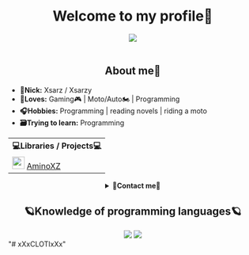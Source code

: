<body>
	<h1 align="center"> Welcome to my profile👾</h1>
	<div align="center">
		<img src="https://i.gifer.com/J4Qb.gif">
	</div>
	<br>
	<div>
		<h2 align="center"> About me🧬 </h2>
		<ul>
			<li><b>📜Nick:</b> Xsarz / Xsarzy </li>
			<li><b>💞Loves:</b> Gaming🎮 | Moto/Auto🏍 | Programming </li>
			<li><b>🎧Hobbies:</b> Programming | reading novels | riding a moto</li>
			<li><b>🗃Trying to learn:</b> Programming </li>
		</ul>
	</div>
	<div>
	<table>
		<tr> <th colspan="3">💻Libraries / Projects💻</th> </tr>
		<tr>
			<td>
				<img src="https://wa1.narvii.com/static/img/amino-logo-white.svg" height="25px">
				<a href="https://github.com/xXxCLOTIxXx/AminoXZ"> AminoXZ </a>
			</td>
		</tr>
	</table>
	</div>
	<details align="center">
		<summary><b>📱Contact me📱</b></summary>
		<p align="center"><a href="https://t.me/@DXsarz" target="_blank"><img src="https://img.shields.io/badge/@DXsarz-2CA5E0?style=for-the-badge&logo=telegram&logoColor=white"></p>
		<p align="center"><a href="https://t.me/DxsarzUnion" target="_blank"><img src="https://img.shields.io/badge/Telegram%20Channel-2CA5E0?style=for-the-badge&logo=telegram&logoColor=white"></p></a>
		<p align="center"><a href="https://www.youtube.com/channel/UCNKEgQmAvt6dD7jeMLpte9Q" target="_blank"><img src="https://img.shields.io/badge/Xsarz%20XZ-%23FF0000.svg?style=for-the-badge&logo=YouTube&logoColor=white"></p>
		<p align="center"><a href="https://vk.com/markrender" target="_blank"><img src="https://img.shields.io/badge/markrender-597da3?style=for-the-badge&logo=vk&logoColor=white"></p></a>
		<p align="center"><img src="https://img.shields.io/badge/Xsarz%205092-37393d?style=for-the-badge&logo=discord&logoColor=white"></p>
		<p align="center"><a href="https://discord.gg/GtpUnsHHT4" target="_blank"><img src="https://img.shields.io/badge/Discord%20Server-37393d?style=for-the-badge&logo=discord&logoColor=white"></p></a>
	</details>
	<div align="center">
		<h2 align="center">🪐Knowledge of programming languages🪐 </h2>
		<img src="https://img.shields.io/badge/html5-%23E34F26.svg?style=for-the-badge&logo=html5&logoColor=white">
		<img src="https://img.shields.io/badge/python-3670A0?style=for-the-badge&logo=python&logoColor=ffdd54">
	</div>
</body>
"# xXxCLOTIxXx" 

